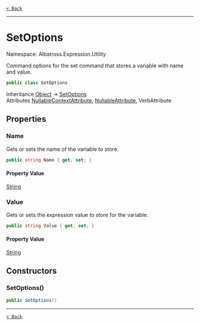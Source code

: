 [`< Back`](../../../)

---

# SetOptions

Namespace: Albatross.Expression.Utility

Command options for the set command that stores a variable with name and value.

```csharp
public class SetOptions
```

Inheritance [Object](https://docs.microsoft.com/en-us/dotnet/api/system.object) → [SetOptions](./albatross/expression/utility/setoptions)<br>
Attributes [NullableContextAttribute](https://docs.microsoft.com/en-us/dotnet/api/system.runtime.compilerservices.nullablecontextattribute), [NullableAttribute](https://docs.microsoft.com/en-us/dotnet/api/system.runtime.compilerservices.nullableattribute), VerbAttribute

## Properties

### **Name**

Gets or sets the name of the variable to store.

```csharp
public string Name { get; set; }
```

#### Property Value

[String](https://docs.microsoft.com/en-us/dotnet/api/system.string)<br>

### **Value**

Gets or sets the expression value to store for the variable.

```csharp
public string Value { get; set; }
```

#### Property Value

[String](https://docs.microsoft.com/en-us/dotnet/api/system.string)<br>

## Constructors

### **SetOptions()**

```csharp
public SetOptions()
```

---

[`< Back`](../../../)
